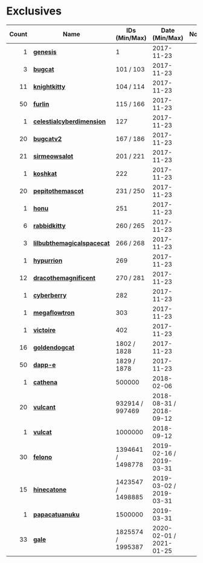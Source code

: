 # Exclusives

| Count | Name | IDs (Min/Max) | Date (Min/Max) | Notes    |
|------:|------|---------------|----------------|----------|
| 1 | [**genesis**](genesis) | 1 | 2017-11-23 |
| 3 | [**bugcat**](bugcat) | 101 / 103 | 2017-11-23 |
| 11 | [**knightkitty**](knightkitty) | 104 / 114 | 2017-11-23 |
| 50 | [**furlin**](furlin) | 115 / 166 | 2017-11-23 |
| 1 | [**celestialcyberdimension**](celestialcyberdimension) | 127 | 2017-11-23 |
| 20 | [**bugcatv2**](bugcatv2) | 167 / 186 | 2017-11-23 |
| 21 | [**sirmeowsalot**](sirmeowsalot) | 201 / 221 | 2017-11-23 |
| 1 | [**koshkat**](koshkat) | 222 | 2017-11-23 |
| 20 | [**pepitothemascot**](pepitothemascot) | 231 / 250 | 2017-11-23 |
| 1 | [**honu**](honu) | 251 | 2017-11-23 |
| 6 | [**rabbidkitty**](rabbidkitty) | 260 / 265 | 2017-11-23 |
| 3 | [**lilbubthemagicalspacecat**](lilbubthemagicalspacecat) | 266 / 268 | 2017-11-23 |
| 1 | [**hypurrion**](hypurrion) | 269 | 2017-11-23 |
| 12 | [**dracothemagnificent**](dracothemagnificent) | 270 / 281 | 2017-11-23 |
| 1 | [**cyberberry**](cyberberry) | 282 | 2017-11-23 |
| 1 | [**megaflowtron**](megaflowtron) | 303 | 2017-11-23 |
| 1 | [**victoire**](victoire) | 402 | 2017-11-23 |
| 16 | [**goldendogcat**](goldendogcat) | 1802 / 1828 | 2017-11-23 |
| 50 | [**dapp-e**](dapp-e) | 1829 / 1878 | 2017-11-23 |
| 1 | [**cathena**](cathena) | 500000 | 2018-02-06 |
| 20 | [**vulcant**](vulcant) | 932914 / 997469 | 2018-08-31 / 2018-09-12 |
| 1 | [**vulcat**](vulcat) | 1000000 | 2018-09-12 |
| 30 | [**felono**](felono) | 1394641 / 1498778 | 2019-02-16 / 2019-03-31 |
| 15 | [**hinecatone**](hinecatone) | 1423547 / 1498885 | 2019-03-02 / 2019-03-31 |
| 1 | [**papacatuanuku**](papacatuanuku) | 1500000 | 2019-03-31 |
| 33 | [**gale**](gale) | 1825574 / 1995387 | 2020-02-01 / 2021-01-25 |



